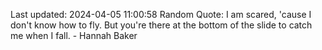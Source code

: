 Last updated: 2024-04-05 11:00:58
Random Quote: I am scared, 'cause I don't know how to fly. But you're there at the bottom of the slide to catch me when I fall. - Hannah Baker